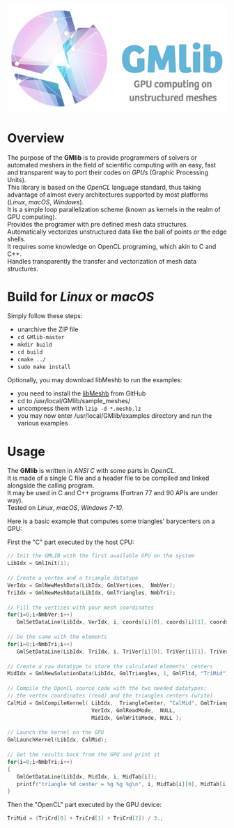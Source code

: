 ![alt text](https://github.com/LoicMarechal/GMlib/blob/develop/Documentation/GMlib_logo.png "Gmlib logo made with Logo Maker ")

# Overview
The purpose of the **GMlib** is to provide programmers of solvers or automated meshers in the field of scientific computing with an easy, fast and transparent way to port their codes on *GPUs* (Graphic Processing Units).  
This library is based on the *OpenCL* language standard, thus taking advantage of almost every architectures supported by most platforms (*Linux*, *macOS*, *Windows*).  
It is a simple loop parallelization scheme (known as kernels in the realm of GPU computing).  
Provides the programer with pre defined mesh data structures.  
Automatically vectorizes unstructured data like the ball of points or the edge shells.  
It requires some knowledge on OpenCL programing, which akin to C and C++.  
Handles transparently the transfer and vectorization of mesh data structures.


# Build for *Linux* or *macOS*
Simply follow these steps:
- unarchive the ZIP file
- `cd GMlib-master`
- `mkdir build`
- `cd build`
- `cmake ../`
- `sudo make install`

Optionally, you may download libMeshb to run the examples:
- you need to install the [libMeshb](https://github.com/LoicMarechal/libMeshb) from GitHub
- cd to /usr/local/GMlib/sample_meshes/
- uncompress them with `lzip -d *.meshb.lz`
- you may now enter /usr/local/GMlib/examples directory and run the various examples

# Usage
The **GMlib** is written in *ANSI C* with some parts in *OpenCL*.  
It is made of a single C file and a header file to be compiled and linked alongside the calling program.  
It may be used in C and C++ programs (Fortran 77 and 90 APIs are under way).  
Tested on *Linux*, *macOS*, *Windows 7-10*.

Here is a basic example that computes some triangles' barycenters on a GPU:

First the "C" part executed by the host CPU:
```C++
// Init the GMLIB with the first available GPU on the system
LibIdx = GmlInit(1);

// Create a vertex and a triangle datatype
VerIdx = GmlNewMeshData(LibIdx, GmlVertices,  NmbVer);
TriIdx = GmlNewMeshData(LibIdx, GmlTriangles, NmbTri);

// Fill the vertices with your mesh coordinates
for(i=0;i<NmbVer;i++)
   GmlSetDataLine(LibIdx, VerIdx, i, coords[i][0], coords[i][1], coords[i][2], VerRef[i]);

// Do the same with the elements
for(i=0;i<NmbTri;i++)
   GmlSetDataLine(LibIdx, TriIdx, i, TriVer[i][0], TriVer[i][1], TriVer[i][2], TriRef[i]);

// Create a raw datatype to store the calculated elements' centers
MidIdx = GmlNewSolutionData(LibIdx, GmlTriangles, 1, GmlFlt4, "TriMid");

// Compile the OpenCL source code with the two needed datatypes:
// the vertex coordinates (read) and the triangles centers (write)
CalMid = GmlCompileKernel( LibIdx,  TriangleCenter, "CalMid", GmlTriangles, 2,
                           VerIdx, GmlReadMode,  NULL,
                           MidIdx, GmlWriteMode, NULL );

// Launch the kernel on the GPU
GmlLaunchKernel(LibIdx, CalMid);

// Get the results back from the GPU and print it
for(i=0;i<NmbTri;i++)
{
   GmlGetDataLine(LibIdx, MidIdx, i, MidTab[i]);
   printf("triangle %d center = %g %g %g\n", i, MidTab[i][0], MidTab[i][1], MidTab[i][2]);
}
```

Then the "OpenCL" part executed by the GPU device:
```C++
TriMid = (TriCrd[0] + TriCrd[1] + TriCrd[2]) / 3.;
```
